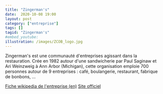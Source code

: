 ```yaml
---
title: "Zingerman's"
date:  2020-10-08 19:00
layout: post
category: ["entreprise"]
tags: []
tagid: "Zingerman's"
#embed_youtube:
illustration: /images/ZCOB_logo.jpg
---
```

Zingerman's est une communauté d'entreprises agissant dans la restauration. Crée en 1982 autour d'une sandwicherie par Paul Saginaw et Ari Weinzweig à Ann Arbor (Michigan), cette organisation emploie 700 personnes autour de 9 entreprises : café, boulangerie, restaurant, fabrique de bonbons, ...

[Fiche wikipedia de l'entreprise (en)](https://en.wikipedia.org/wiki/Zingerman%27s)
[Site officiel](https://www.zingermanscommunity.com/)
